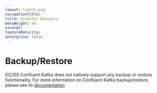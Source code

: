 ```yaml
---
layout: layout.pug
navigationTitle: 
title: Disaster Recovery
menuWeight: 40
excerpt:
featureMaturity:
enterprise: false
---
```


<!-- This source repo for this topic is https://github.com/mesosphere/confluent -->


# Backup/Restore
DC/OS Confluent Kafka does not natively support any backup or restore functionality.  For more information on Confluent Kafka backup/restore, please see its [documentation](https://www.confluent.io/whitepaper/deploying-confluent-platform-with-mesosphere/)
